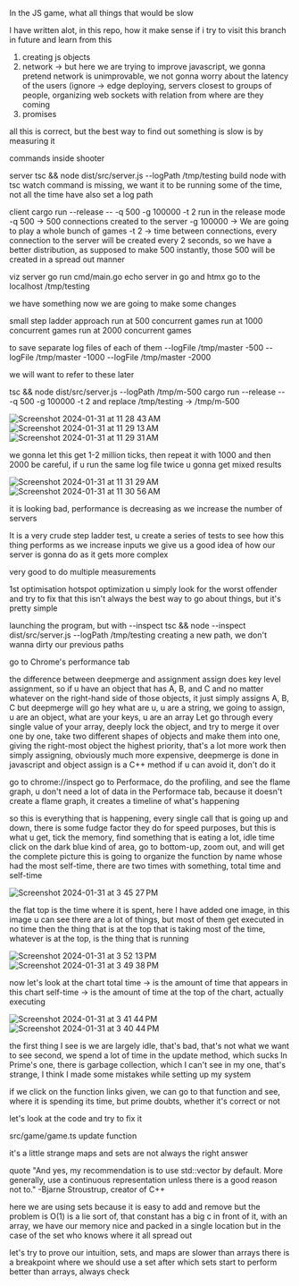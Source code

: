 In the JS game, what all things that would be slow

I have written alot, in this repo, how it make sense if i try to visit this branch in future and learn from this

1. creating js objects
2. network -> but here we are trying to improve javascript, we gonna pretend network is unimprovable, we not gonna worry 
about the latency of the users (ignore -> edge deploying, servers closest to groups of people, organizing web sockets with relation
from where are they coming  
3. promises 

all this is correct, but the best way to find out something is slow is by measuring it 

commands
inside shooter

server 
tsc && node dist/src/server.js --logPath /tmp/testing 
build node with tsc
watch command is missing, we want it to be running some of the time, not all the time 
have also set a log path 

client
cargo run --release -- -q 500 -g 100000 -t 2
run in the release mode 
-q 500 -> 500 connections created to the server 
-g 100000 -> We are going to play a whole bunch of games
-t 2 -> time between connections, every connection to the server will be created every 2 seconds, so we have a better 
distribution, as supposed to make 500 instantly, those 500 will be created in a spread out manner 

viz server 
go run cmd/main.go
echo server in go and htmx 
go to the localhost
/tmp/testing


we have something
now we are going to make some changes 

small step ladder approach
run at 500 concurrent games 
run at 1000 concurrent games 
run at 2000 concurrent games 

to save separate log files of each of them
--logFile /tmp/master -500
--logFile /tmp/master -1000
--logFile /tmp/master -2000

we will want to refer to these later 

tsc && node dist/src/server.js --logPath /tmp/m-500
cargo run --release -- -q 500 -g 100000 -t 2 
and replace /tmp/testing  -> /tmp/m-500

![Screenshot 2024-01-31 at 11 28 43 AM](https://github.com/tusharxoxoxo/blazingly-fast-javascript/assets/79051850/7cfc94b7-c33e-4ec2-8477-41ad15cca568)
![Screenshot 2024-01-31 at 11 29 13 AM](https://github.com/tusharxoxoxo/blazingly-fast-javascript/assets/79051850/9d32fd49-b6d9-4968-989c-f5bfe9a1b670)
![Screenshot 2024-01-31 at 11 29 31 AM](https://github.com/tusharxoxoxo/blazingly-fast-javascript/assets/79051850/2267469a-2ca5-4763-a74c-4a9ec385d35a)


we gonna let this get 1-2 million ticks, then repeat it with 1000 and then 2000 
be careful, if u run the same log file twice u gonna get mixed results 

![Screenshot 2024-01-31 at 11 31 29 AM](https://github.com/tusharxoxoxo/blazingly-fast-javascript/assets/79051850/e7f5c17f-ef4f-4a0c-a2de-97d557cba342)
![Screenshot 2024-01-31 at 11 30 56 AM](https://github.com/tusharxoxoxo/blazingly-fast-javascript/assets/79051850/bb0ad64b-24e8-4252-aaae-8d55af7fec5e)

it is looking bad, performance is decreasing as we increase the number of servers 

It is a very crude step ladder test, u create a series of tests to see how this thing performs as we increase inputs
we give us a good idea of how our server is gonna do as it gets more complex 

very good to do multiple measurements

1st optimisation
hotspot optimization 
u simply look for the worst offender and try to fix that 
this isn't always the best way to go about things, but it's pretty simple  

launching the program, but with --inspect 
tsc && node --inspect dist/src/server.js --logPath /tmp/testing 
creating a new path, we don't wanna dirty our previous paths 

go to Chrome's performance tab 

the difference between deepmerge and assignment 
assign does key level assignment, so if u have an object that has A, B, and C and no matter whatever on the right-hand side
of those objects, it just simply assigns A, B, C
but deepmerge will go hey what are u, u are a string, we going to assign, u are an object, what are your keys, u are an array
Let go through every single value of your array, deeply lock the object, and try to merge it over one by one, take two 
different shapes of objects and make them into one, giving the right-most object the highest priority, that's a lot more work
then simply assigning, obviously much more expensive, deepmerge is done in javascript and object assign is a C++ method
if u can avoid it, don't do it 


go to chrome://inspect
go to Performace, do the profiling, and see the flame graph, u don't need a lot of data in the Performace tab, 
because it doesn't create a flame graph, it creates a timeline of what's happening 

so this is everything that is happening, every single call that is going up and down, there is some fudge factor they do for 
speed purposes, but this is what u get, 
tick the memory, 
find something that is eating a lot, idle time
click on the dark blue kind of area, go to bottom-up, zoom out, and will get the complete picture 
this is going to organize the function by name whose had the most self-time, 
there are two times with something, total time and self-time 

![Screenshot 2024-01-31 at 3 45 27 PM](https://github.com/tusharxoxoxo/blazingly-fast-javascript/assets/79051850/b28e1716-2c46-4efe-a44a-472cd02fab64)

the flat top is the time where it is spent, 
here I have added one image, in this image u can see there are a lot of things, but most of them get executed in no time
then the thing that is at the top that is taking most of the time, whatever is at the top, is the thing that is running 

![Screenshot 2024-01-31 at 3 52 13 PM](https://github.com/tusharxoxoxo/blazingly-fast-javascript/assets/79051850/4ca169b2-5e04-4d09-9a99-fb8d585c32d6)
![Screenshot 2024-01-31 at 3 49 38 PM](https://github.com/tusharxoxoxo/blazingly-fast-javascript/assets/79051850/fb56c02f-3e3f-4e55-8281-023dd20fa97b)


now let's look at the chart 
total time -> is the amount of time that appears in this chart 
self-time -> is the amount of time at the top of the chart, actually executing 

![Screenshot 2024-01-31 at 3 41 44 PM](https://github.com/tusharxoxoxo/blazingly-fast-javascript/assets/79051850/34a0db72-55bb-41dc-b3b3-830862fc45f1)
![Screenshot 2024-01-31 at 3 40 44 PM](https://github.com/tusharxoxoxo/blazingly-fast-javascript/assets/79051850/bc6d2de2-cbde-4766-bae6-de1896aa26ed)


the first thing I see is we are largely idle, that's bad, that's not what we want to see 
second, we spend a lot of time in the update method, which sucks 
In Prime's one, there is garbage collection, which I can't see in my one, that's strange, I think I made some mistakes 
while setting up my system 

if we click on the function links given, we can go to that function and see, where it is spending its time, but prime doubts, whether 
it's correct or not 


let's look at the code and try to fix it 

src/game/game.ts 
update function 

it's a little strange 
maps and sets are not always the right answer 

quote 
"And yes, my recommendation is to use std::vector by default. More generally, use a continuous representation unless 
there is a good reason not to." -Bjarne Stroustrup, creator of C++

here we are using sets because it is easy to add and remove 
but the problem is O(1) is a lie sort of, that constant has a big c in front of it, with an array, we have our memory nice
and packed in a single location but in the case of the set who knows where it all spread out 

let's try to prove our intuition, sets, and maps are slower than arrays
there is a breakpoint where we should use a set after which sets start to perform better than arrays, always check 

